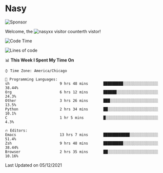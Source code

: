 # Nasy

<!--
<p align="center">
<img height="200" src="https://github-readme-stats.vercel.app/api?username=nasyxx&count_private=true&show_icons=true&theme=dracula&include_all_commits=true"/>
<img height="200" src="https://github-readme-stats.vercel.app/api/top-langs/?username=nasyxx&theme=dracula&hide=html,jupyter+notebook&count_private=true&show_icons=true"/>
</p>

  
----------------
-->

![Sponsor](https://img.shields.io/static/v1.svg?label=Sponsor&message=%E2%9D%A4&logo=GitHub&style=flat&color=pink)
 
Welcome, the ![nasyxx visitor counter](https://count.getloli.com/get/@nasyxx?theme=rule34)th vistor!
 
<!--START_SECTION:waka-->
![Code Time](http://img.shields.io/badge/Code%20Time-1%2C520%20hrs%2018%20mins-blue)

![Lines of code](https://img.shields.io/badge/From%20Hello%20World%20I%27ve%20Written-5.4%20million%20lines%20of%20code-blue)

📊 **This Week I Spent My Time On** 

```text
⌚︎ Time Zone: America/Chicago

💬 Programming Languages: 
sh                       9 hrs 48 mins       █████████░░░░░░░░░░░░░░░░   38.44% 
Org                      6 hrs 12 mins       ██████░░░░░░░░░░░░░░░░░░░   24.3% 
Other                    3 hrs 26 mins       ███░░░░░░░░░░░░░░░░░░░░░░   13.5% 
Python                   2 hrs 34 mins       ██░░░░░░░░░░░░░░░░░░░░░░░   10.1% 
C                        1 hr 5 mins         █░░░░░░░░░░░░░░░░░░░░░░░░   4.3%

🔥 Editors: 
Emacs                    13 hrs 7 mins       ████████████░░░░░░░░░░░░░   51.4% 
Zsh                      9 hrs 48 mins       █████████░░░░░░░░░░░░░░░░   38.44% 
Browser                  2 hrs 35 mins       ██░░░░░░░░░░░░░░░░░░░░░░░   10.16%

```


 Last Updated on 05/12/2021
<!--END_SECTION:waka-->

<!-- ![visitors](https://visitor-badge.laobi.icu/badge?page_id=nasyxx.nasyxx) -->
